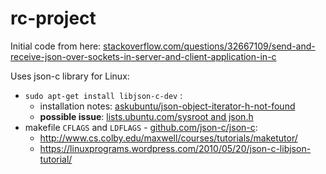# rc-project

Initial code from here:
[stackoverflow.com/questions/32667109/send-and-receive-json-over-sockets-in-server-and-client-application-in-c](https://stackoverflow.com/questions/32667109/send-and-receive-json-over-sockets-in-server-and-client-application-in-c)

Uses json-c library for Linux:
+ `sudo apt-get install libjson-c-dev` :
  + installation notes: [askubuntu/json-object-iterator-h-not-found](https://askubuntu.com/questions/543949/json-object-iterator-h-not-found)
  + **possible issue**: [lists.ubuntu.com/sysroot and json.h](https://lists.ubuntu.com/archives/fwts-devel/2015-April/005979.html)
+ makefile `CFLAGS` and `LDFLAGS` - [github.com/json-c/json-c](https://github.com/json-c/json-c):
  + http://www.cs.colby.edu/maxwell/courses/tutorials/maketutor/
  + https://linuxprograms.wordpress.com/2010/05/20/json-c-libjson-tutorial/
